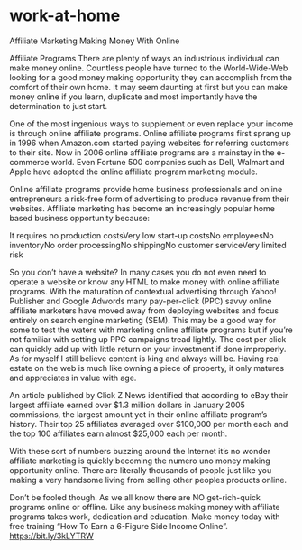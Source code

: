 # work-at-home
Affiliate Marketing
Making Money With Online 

Affiliate Programs
There are plenty of ways an industrious individual can make money online. Countless people have turned to the World-Wide-Web looking for a good money making opportunity they can accomplish from the comfort of their own home. It may seem daunting at first but you can make money online if you learn, duplicate and most importantly have the determination to just start.

One of the most ingenious ways to supplement or even replace your income is through online affiliate programs. Online affiliate programs first sprang up in 1996 when Amazon.com started paying websites for referring customers to their site. Now in 2006 online affiliate programs are a mainstay in the e-commerce world. Even Fortune 500 companies such as Dell, Walmart and Apple have adopted the online affiliate program marketing module.

Online affiliate programs provide home business professionals and online entrepreneurs a risk-free form of advertising to produce revenue from their websites. Affiliate marketing has become an increasingly popular home based business opportunity because:

It requires no production costsVery low start-up costsNo employeesNo inventoryNo order processingNo shippingNo customer serviceVery limited risk

So you don’t have a website? In many cases you do not even need to operate a website or know any HTML to make money with online affiliate programs. With the maturation of contextual advertising through Yahoo! Publisher and Google Adwords many pay-per-click (PPC) savvy online affiliate marketers have moved away from deploying websites and focus entirely on search engine marketing (SEM). This may be a good way for some to test the waters with marketing online affiliate programs but if you’re not familiar with setting up PPC campaigns tread lightly. The cost per click can quickly add up with little return on your investment if done improperly. As for myself I still believe content is king and always will be. Having real estate on the web is much like owning a piece of property, it only matures and appreciates in value with age.

An article published by Click Z News identified that according to eBay their largest affiliate earned over $1.3 million dollars in January 2005 commissions, the largest amount yet in their online affiliate program’s history. Their top 25 affiliates averaged over $100,000 per month each and the top 100 affiliates earn almost $25,000 each per month.

With these sort of numbers buzzing around the Internet it’s no wonder affiliate marketing is quickly becoming the numero uno money making opportunity online. There are literally thousands of people just like you making a very handsome living from selling other peoples products online.

Don’t be fooled though. As we all know there are NO get-rich-quick programs online or offline. Like any business making money with affiliate programs takes work, dedication and education.
Make money today with free training “How To Earn a 6-Figure Side Income Online”. https://bit.ly/3kLYTRW
